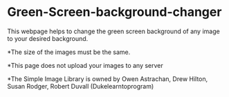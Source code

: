 # Green-Screen-background-changer
This webpage helps to change the green screen background of any image to your desired background.

*The size of the images must be the same.

*This page does not upload your images to any server

*The Simple Image Library is owned by Owen Astrachan, Drew Hilton, Susan Rodger, Robert Duvall (Dukelearntoprogram)
